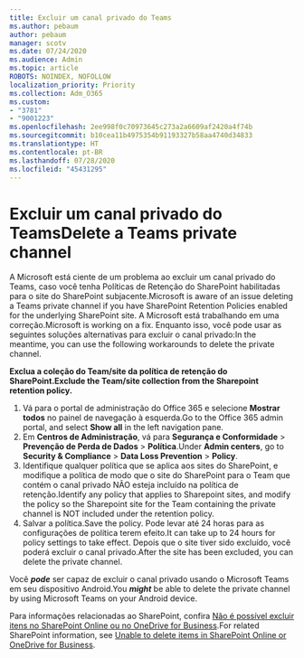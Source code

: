 ```yaml
---
title: Excluir um canal privado do Teams
ms.author: pebaum
author: pebaum
manager: scotv
ms.date: 07/24/2020
ms.audience: Admin
ms.topic: article
ROBOTS: NOINDEX, NOFOLLOW
localization_priority: Priority
ms.collection: Adm_O365
ms.custom:
- "3781"
- "9001223"
ms.openlocfilehash: 2ee998f0c70973645c273a2a6609af2420a4f74b
ms.sourcegitcommit: b10cea11b4975354b91193327b58aa4740d34833
ms.translationtype: HT
ms.contentlocale: pt-BR
ms.lasthandoff: 07/28/2020
ms.locfileid: "45431295"
---
```

# <a name="delete-a-teams-private-channel"></a><span data-ttu-id="b264a-102">Excluir um canal privado do Teams</span><span class="sxs-lookup"><span data-stu-id="b264a-102">Delete a Teams private channel</span></span>

<span data-ttu-id="b264a-103">A Microsoft está ciente de um problema ao excluir um canal privado do Teams, caso você tenha Políticas de Retenção do SharePoint habilitadas para o site do SharePoint subjacente.</span><span class="sxs-lookup"><span data-stu-id="b264a-103">Microsoft is aware of an issue deleting a Teams private channel if you have SharePoint Retention Policies enabled for the underlying SharePoint site.</span></span> <span data-ttu-id="b264a-104">A Microsoft está trabalhando em uma correção.</span><span class="sxs-lookup"><span data-stu-id="b264a-104">Microsoft is working on a fix.</span></span> <span data-ttu-id="b264a-105">Enquanto isso, você pode usar as seguintes soluções alternativas para excluir o canal privado:</span><span class="sxs-lookup"><span data-stu-id="b264a-105">In the meantime, you can use the following workarounds to delete the private channel.</span></span>

<span data-ttu-id="b264a-106">**Exclua a coleção do Team/site da política de retenção do SharePoint.**</span><span class="sxs-lookup"><span data-stu-id="b264a-106">**Exclude the Team/site collection from the Sharepoint retention policy.**</span></span>

1. <span data-ttu-id="b264a-107">Vá para o portal de administração do Office 365 e selecione **Mostrar todos** no painel de navegação à esquerda.</span><span class="sxs-lookup"><span data-stu-id="b264a-107">Go to the Office 365 admin portal, and select **Show all** in the left navigation pane.</span></span>
2. <span data-ttu-id="b264a-108">Em **Centros de Administração**, vá para **Segurança e Conformidade** > **Prevenção de Perda de Dados** > **Política**.</span><span class="sxs-lookup"><span data-stu-id="b264a-108">Under **Admin centers**, go to **Security & Compliance** > **Data Loss Prevention** > **Policy**.</span></span>
3. <span data-ttu-id="b264a-109">Identifique qualquer política que se aplica aos sites do SharePoint, e modifique a política de modo que o site do SharePoint para o Team que contém o canal privado NÃO esteja incluído na política de retenção.</span><span class="sxs-lookup"><span data-stu-id="b264a-109">Identify any policy that applies to Sharepoint sites, and modify the policy so the Sharepoint site for the Team containing the private channel is NOT included under the retention policy.</span></span>
4. <span data-ttu-id="b264a-110">Salvar a política.</span><span class="sxs-lookup"><span data-stu-id="b264a-110">Save the policy.</span></span>
    <span data-ttu-id="b264a-111">Pode levar até 24 horas para as configurações de política terem efeito.</span><span class="sxs-lookup"><span data-stu-id="b264a-111">It can take up to 24 hours for policy settings to take effect.</span></span>
    <span data-ttu-id="b264a-112">Depois que o site tiver sido excluído, você poderá excluir o canal privado.</span><span class="sxs-lookup"><span data-stu-id="b264a-112">After the site has been excluded, you can delete the private channel.</span></span>  
    
<span data-ttu-id="b264a-113">Você ***pode*** ser capaz de excluir o canal privado usando o Microsoft Teams em seu dispositivo Android.</span><span class="sxs-lookup"><span data-stu-id="b264a-113">You  ***might*** be able to delete the private channel by using Microsoft Teams on your Android device.</span></span> 

<span data-ttu-id="b264a-114">Para informações relacionadas ao SharePoint, confira [Não é possível excluir itens no SharePoint Online ou no OneDrive for Business](https://docs.microsoft.com/alchemyinsights/retention-policy-ediscovery-hold).</span><span class="sxs-lookup"><span data-stu-id="b264a-114">For related SharePoint information, see [Unable to delete items in SharePoint Online or OneDrive for Business](https://docs.microsoft.com/alchemyinsights/retention-policy-ediscovery-hold).</span></span>